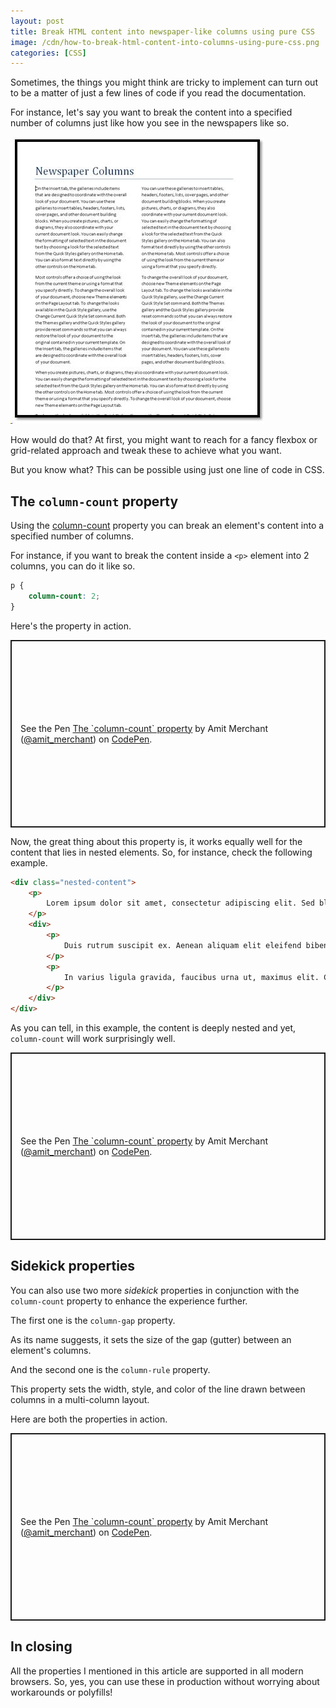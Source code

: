 ```yaml
---
layout: post
title: Break HTML content into newspaper-like columns using pure CSS
image: /cdn/how-to-break-html-content-into-columns-using-pure-css.png
categories: [CSS]
---
```


Sometimes, the things you might think are tricky to implement can turn out to be a matter of just a few lines of code if you read the documentation.

For instance, let's say you want to break the content into a specified number of columns just like how you see in the newspapers like so.

![](/images/newspaper-column.jpg)

How would do that? At first, you might want to reach for a fancy flexbox or grid-related approach and tweak these to achieve what you want.

But you know what? This can be possible using just one line of code in CSS.

## The `column-count` property

Using the [column-count](https://developer.mozilla.org/en-US/docs/Web/CSS/column-count) property you can break an element's content into a specified number of columns.

For instance, if you want to break the content inside a `<p>` element into 2 columns, you can do it like so.

```css
p {
    column-count: 2;
}
```

Here's the property in action.

<p class="codepen" data-height="300" data-theme-id="dark" data-default-tab="html,result" data-slug-hash="LYyeZbe" data-user="amit_merchant" style="height: 300px; box-sizing: border-box; display: flex; align-items: center; justify-content: center; border: 2px solid; margin: 1em 0; padding: 1em;">
  <span>See the Pen <a href="https://codepen.io/amit_merchant/pen/LYyeZbe">
  The `column-count` property</a> by Amit Merchant (<a href="https://codepen.io/amit_merchant">@amit_merchant</a>)
  on <a href="https://codepen.io">CodePen</a>.</span>
</p>
<script async src="https://cpwebassets.codepen.io/assets/embed/ei.js"></script>

Now, the great thing about this property is, it works equally well for the content that lies in nested elements. So, for instance, check the following example.

```html
<div class="nested-content">
    <p>
        Lorem ipsum dolor sit amet, consectetur adipiscing elit. Sed blandit quam id metus fringilla fringilla. Nulla vestibulum egestas ipsum, non vulputate nisi. Vestibulum velit metus, elementum in nisi eget, vulputate tristique ante. Vestibulum ante ipsum primis in faucibus orci luctus et ultrices posuere cubilia curae; Nulla facilisi. Donec ut pretium metus. Mauris sit amet leo neque. Sed commodo felis purus, sit amet mollis dolor tristique non. Phasellus eleifend blandit mauris at cursus. Donec lacinia eget nunc nec porttitor.
    </p>
    <div>
        <p>
            Duis rutrum suscipit ex. Aenean aliquam elit eleifend bibendum scelerisque. Sed ac erat vel dolor venenatis feugiat at in sem. Nam nulla risus, sagittis quis odio eu, euismod tristique sem. Curabitur non consectetur orci, quis gravida justo. In efficitur sem at efficitur faucibus. Aliquam fringilla tempor ligula, vestibulum cursus nisi tincidunt ut. Etiam quis massa vestibulum felis venenatis elementum. Vestibulum dictum condimentum nunc. Proin ac risus sit amet nulla pharetra venenatis. Suspendisse tincidunt dictum eleifend. Nullam at sem sapien. Nulla felis nibh, pretium nec sapien id, porta fermentum magna. Nulla facilisi.
        </p>
        <p>
            In varius ligula gravida, faucibus urna ut, maximus elit. Curabitur vitae erat vehicula, ultrices nunc vel, fermentum risus. Integer ut accumsan mi, at laoreet justo. Nulla ac libero aliquam, fermentum velit ut, mattis ipsum. Quisque cursus laoreet rutrum. Nam pretium est velit, in tristique purus facilisis quis. Sed nec bibendum ex, vitae gravida risus. Sed gravida viverra urna, sed sagittis nibh posuere quis.
        </p>
    </div>
</div>
```

As you can tell, in this example, the content is deeply nested and yet, `column-count` will work surprisingly well.

<p class="codepen" data-height="300" data-theme-id="dark" data-default-tab="html,result" data-slug-hash="bGWaeqP" data-user="amit_merchant" style="height: 300px; box-sizing: border-box; display: flex; align-items: center; justify-content: center; border: 2px solid; margin: 1em 0; padding: 1em;">
  <span>See the Pen <a href="https://codepen.io/amit_merchant/pen/bGWaeqP">
  The `column-count` property</a> by Amit Merchant (<a href="https://codepen.io/amit_merchant">@amit_merchant</a>)
  on <a href="https://codepen.io">CodePen</a>.</span>
</p>
<script async src="https://cpwebassets.codepen.io/assets/embed/ei.js"></script>

## Sidekick properties

You can also use two more *sidekick* properties in conjunction with the `column-count` property to enhance the experience further.

The first one is the `column-gap` property.

As its name suggests, it sets the size of the gap (gutter) between an element's columns.

And the second one is the `column-rule` property.

This property sets the width, style, and color of the line drawn between columns in a multi-column layout.

Here are both the properties in action.

<p class="codepen" data-height="300" data-theme-id="dark" data-default-tab="html,result" data-slug-hash="rNmpLKw" data-user="amit_merchant" style="height: 300px; box-sizing: border-box; display: flex; align-items: center; justify-content: center; border: 2px solid; margin: 1em 0; padding: 1em;">
  <span>See the Pen <a href="https://codepen.io/amit_merchant/pen/rNmpLKw">
  The `column-count` property</a> by Amit Merchant (<a href="https://codepen.io/amit_merchant">@amit_merchant</a>)
  on <a href="https://codepen.io">CodePen</a>.</span>
</p>
<script async src="https://cpwebassets.codepen.io/assets/embed/ei.js"></script>

## In closing

All the properties I mentioned in this article are supported in all modern browsers. So, yes, you can use these in production without worrying about workarounds or polyfills!

